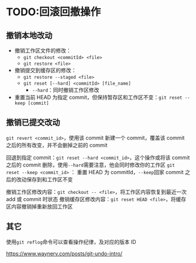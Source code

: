 # TODO:回滚回撤操作

## 撤销本地改动

- 撤销工作区文件的修改：
  - `git checkout <commitId> <file>`
  - `git restore <file>`
- 撤销提交到缓存区的修改：
  - `git restore --staged <file>`
  - `git reset [--hard] <commitId> [file_name]`
    - `--hard`：同时撤销工作区修改
- 重置当前 HEAD 为指定 commit，但保持暂存区和工作区不变：`git reset --keep [commit]`

## 撤销已提交改动

`git revert <commit_id>`，使用该 commit 新建一个 commit，覆盖该 commit 之后的所有改变，并不会删掉之前的 commit

回退到指定 commit：`git reset --hard <commit_id>`，这个操作或将该 commit 之后的 commit 删除，使用`--hard`需要注意，他会同时修改你的工作区
`git reset --keep <commit_id>` ： 重置 HEAD 为 commitId，`--keep`回家 commit 之后的改动保存到和工作区不变

撤销工作区修改内容：`git checkout -- <file>`，将工作区内容恢复到最近一次 add 或 commit 时状态
撤销缓存区修改内容：`git reset HEAD <file>`，将缓存区内容撤销掉重新放回工作区

## 其它

使用`git reflog`命令可以查看操作纪律，及对应的版本 ID

https://www.waynerv.com/posts/git-undo-intro/
